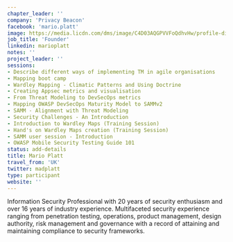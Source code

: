```yaml
---
chapter_leader: ''
company: 'Privacy Beacon'
facebook: 'mario.platt'
image: https://media.licdn.com/dms/image/C4D03AQGPVVFoQdhvHw/profile-displayphoto-shrink_800_800/0?e=1562803200&v=beta&t=GbVDo0eQK_spp_8qp9AyKvhEPChqYBOnbnamEIJlh2g
job_title: 'Founder'
linkedin: marioplatt
notes: ''
project_leader: ''
sessions:
- Describe different ways of implementing TM in agile organisations
- Mapping boot camp
- Wardley Mapping - Climatic Patterns and Using Doctrine
- Creating Appsec metrics and visualisation
- From Threat Modeling to DevSecOps metrics
- Mapping OWASP DevSecOps Maturity Model to SAMMv2
- SAMM - Alignment with Threat Modeling
- Security Challenges - An Introduction
- Introduction to Wardley Maps (Training Session)
- Hand's on Wardley Maps creation (Training Session)
- SAMM user session - Introduction
- OWASP Mobile Security Testing Guide 101
status: add-details
title: Mario Platt
travel_from: 'UK'
twitter: madplatt
type: participant
website: ''
---
```


Information Security Professional with 20 years of security enthusiasm and over 16 years of industry experience.
Multifaceted security experience ranging from penetration testing, operations, product management, design authority, risk management and governance with a record of attaining and maintaining compliance to security frameworks.
